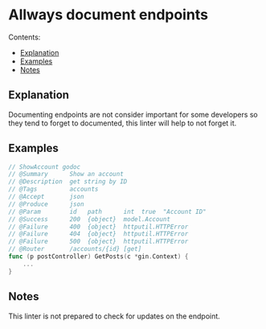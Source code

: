
# Allways document endpoints

Contents:

* [Explanation](#Explanation)
* [Examples](#examples)
* [Notes](#notes)

## Explanation
Documenting endpoints are not consider important for some developers so they tend to forget to documented, this linter will help to not forget it.

## Examples
```go
// ShowAccount godoc
// @Summary      Show an account
// @Description  get string by ID
// @Tags         accounts
// @Accept       json
// @Produce      json
// @Param        id   path      int  true  "Account ID"
// @Success      200  {object}  model.Account
// @Failure      400  {object}  httputil.HTTPError
// @Failure      404  {object}  httputil.HTTPError
// @Failure      500  {object}  httputil.HTTPError
// @Router       /accounts/{id} [get]
func (p postController) GetPosts(c *gin.Context) {
	...
}
```

## Notes
This linter is not prepared to check for updates on the endpoint.
